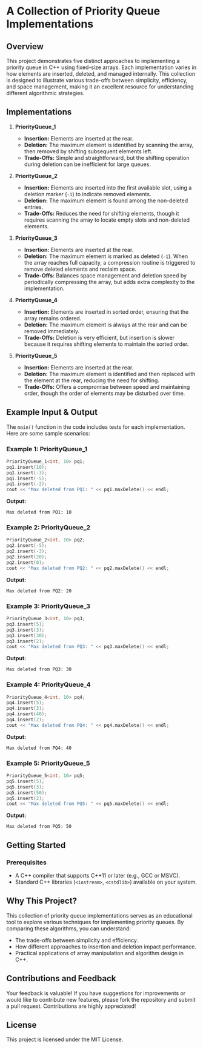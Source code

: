 
# A Collection of Priority Queue Implementations

## Overview
This project demonstrates five distinct approaches to implementing a priority queue in C++ using fixed-size arrays. Each implementation varies in how elements are inserted, deleted, and managed internally. This collection is designed to illustrate various trade-offs between simplicity, efficiency, and space management, making it an excellent resource for understanding different algorithmic strategies.

## Implementations

1. **PriorityQueue_1**  
   - **Insertion:** Elements are inserted at the rear.
   - **Deletion:** The maximum element is identified by scanning the array, then removed by shifting subsequent elements left.
   - **Trade-Offs:** Simple and straightforward, but the shifting operation during deletion can be inefficient for large queues.

2. **PriorityQueue_2**  
   - **Insertion:** Elements are inserted into the first available slot, using a deletion marker (`-1`) to indicate removed elements.
   - **Deletion:** The maximum element is found among the non-deleted entries.
   - **Trade-Offs:** Reduces the need for shifting elements, though it requires scanning the array to locate empty slots and non-deleted elements.

3. **PriorityQueue_3**  
   - **Insertion:** Elements are inserted at the rear.
   - **Deletion:** The maximum element is marked as deleted (`-1`). When the array reaches full capacity, a compression routine is triggered to remove deleted elements and reclaim space.
   - **Trade-Offs:** Balances space management and deletion speed by periodically compressing the array, but adds extra complexity to the implementation.

4. **PriorityQueue_4**  
   - **Insertion:** Elements are inserted in sorted order, ensuring that the array remains ordered.
   - **Deletion:** The maximum element is always at the rear and can be removed immediately.
   - **Trade-Offs:** Deletion is very efficient, but insertion is slower because it requires shifting elements to maintain the sorted order.

5. **PriorityQueue_5**  
   - **Insertion:** Elements are inserted at the rear.
   - **Deletion:** The maximum element is identified and then replaced with the element at the rear, reducing the need for shifting.
   - **Trade-Offs:** Offers a compromise between speed and maintaining order, though the order of elements may be disturbed over time.

## Example Input & Output

The `main()` function in the code includes tests for each implementation. Here are some sample scenarios:

### Example 1: PriorityQueue_1
```cpp
PriorityQueue_1<int, 10> pq1;
pq1.insert(10);
pq1.insert(-3);
pq1.insert(-5);
pq1.insert(-2);
cout << "Max deleted from PQ1: " << pq1.maxDelete() << endl;
```
**Output:**
```
Max deleted from PQ1: 10
```

### Example 2: PriorityQueue_2
```cpp
PriorityQueue_2<int, 10> pq2;
pq2.insert(-5);
pq2.insert(-3);
pq2.insert(20);
pq2.insert(0);
cout << "Max deleted from PQ2: " << pq2.maxDelete() << endl;
```
**Output:**
```
Max deleted from PQ2: 20
```

### Example 3: PriorityQueue_3
```cpp
PriorityQueue_3<int, 10> pq3;
pq3.insert(5);
pq3.insert(3);
pq3.insert(30);
pq3.insert(2);
cout << "Max deleted from PQ3: " << pq3.maxDelete() << endl;
```
**Output:**
```
Max deleted from PQ3: 30
```

### Example 4: PriorityQueue_4
```cpp
PriorityQueue_4<int, 10> pq4;
pq4.insert(5);
pq4.insert(3);
pq4.insert(40);
pq4.insert(2);
cout << "Max deleted from PQ4: " << pq4.maxDelete() << endl;
```
**Output:**
```
Max deleted from PQ4: 40
```

### Example 5: PriorityQueue_5
```cpp
PriorityQueue_5<int, 10> pq5;
pq5.insert(5);
pq5.insert(3);
pq5.insert(50);
pq5.insert(2);
cout << "Max deleted from PQ5: " << pq5.maxDelete() << endl;
```
**Output:**
```
Max deleted from PQ5: 50
```

## Getting Started

### Prerequisites
- A C++ compiler that supports C++11 or later (e.g., GCC or MSVC).
- Standard C++ libraries (`<iostream>`, `<cstdlib>`) available on your system.

## Why This Project?
This collection of priority queue implementations serves as an educational tool to explore various techniques for implementing priority queues. By comparing these algorithms, you can understand:
- The trade-offs between simplicity and efficiency.
- How different approaches to insertion and deletion impact performance.
- Practical applications of array manipulation and algorithm design in C++.

## Contributions and Feedback
Your feedback is valuable! If you have suggestions for improvements or would like to contribute new features, please fork the repository and submit a pull request. Contributions are highly appreciated!

## License
This project is licensed under the MIT License.
